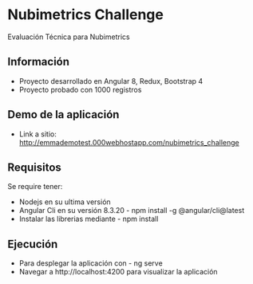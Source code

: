# Nubimetrics Challenge
Evaluación Técnica para Nubimetrics

## Información
- Proyecto desarrollado en Angular 8, Redux, Bootstrap 4 <br>
- Proyecto probado con 1000 registros

## Demo de la aplicación
- Link a sitio: http://emmademotest.000webhostapp.com/nubimetrics_challenge

## Requisitos
Se require tener: <br>
- Nodejs en su ultima versión <br>
- Angular Cli en su versión 8.3.20 - npm install -g @angular/cli@latest <br>
- Instalar las librerias mediante - npm install

## Ejecución
- Para desplegar la aplicación con - ng serve <br>
- Navegar a http://localhost:4200 para visualizar la aplicación